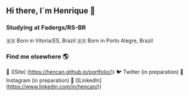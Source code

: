 ## Hi there, I´m Henrique 👋

### Studying at Fadergs/RS-BR
🇧🇷 Born in Vitoria/ES, Brazil
🇧🇷 Born in Porto Alegre, Brazil

### Find me elsewhere 🌎
🚀 ([Site] (https://hencan.github.io/portfolio/))
🐦 Twitter (in preparation)
📸 Instagram (in preparation)
💼 ([LinkedIn] (https://www.linkedin.com/in/hencan/))
<!--
**hencan/hencan** is a ✨ _special_ ✨ repository because its `README.md` (this file) appears on your GitHub profile.

Here are some ideas to get you started:

- 🔭 I’m currently working on ...
- 🌱 I’m currently learning ...
- 👯 I’m looking to collaborate on ...
- 🤔 I’m looking for help with ...
- 💬 Ask me about ...
- 📫 How to reach me: ...
- 😄 Pronouns: ...
- ⚡ Fun fact: ...
-->
